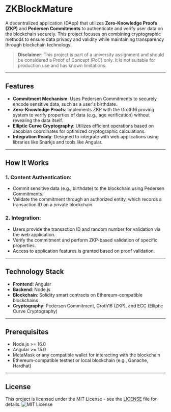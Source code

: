 # ZKBlockMature

A decentralized application (DApp) that utilizes **Zero-Knowledge Proofs (ZKP)** and **Pedersen Commitments** to authenticate and verify user data on the blockchain securely. This project focuses on combining cryptographic methods to ensure data privacy and validity while maintaining transparency through blockchain technology.

> **Disclaimer**: This project is part of a university assignment and should be considered a Proof of Concept (PoC) only. It is not suitable for production use and has known limitations.

---

## Features

- **Commitment Mechanism**: Uses Pedersen Commitments to securely encode sensitive data, such as a user's birthdate.
- **Zero-Knowledge Proofs**: Implements ZKP with the Groth16 proving system to verify properties of data (e.g., age verification) without revealing the data itself.
- **Elliptic Curve Cryptography**: Utilizes efficient operations based on Jacobian coordinates for optimized cryptographic calculations.
- **Integration Ready**: Designed to integrate with web applications using libraries like Snarkjs and tools like Angular.

---

## How It Works

### 1. **Content Authentication**:
   - Commit sensitive data (e.g., birthdate) to the blockchain using Pedersen Commitments.
   - Validate the commitment through an authorized entity, which records a transaction ID on a private blockchain.

### 2. **Integration**:
   - Users provide the transaction ID and random number for validation via the web application.
   - Verify the commitment and perform ZKP-based validation of specific properties.
   - Access to application features is granted based on proof validation.

---

## Technology Stack

- **Frontend**: Angular
- **Backend**: Node.js
- **Blockchain**: Solidity smart contracts on Ethereum-compatible blockchains
- **Cryptography**: Pedersen Commitment, Groth16 (ZKP), and ECC (Elliptic Curve Cryptography)

---

## Prerequisites

- Node.js >= 16.0
- Angular >= 15.0
- MetaMask or any compatible wallet for interacting with the blockchain
- Ethereum-compatible testnet or local blockchain (e.g., Ganache, Hardhat)

---

## License
This project is licensed under the MIT License - see the [LICENSE](./LICENSE) file for details.
![MIT License](https://img.shields.io/badge/License-MIT-blue.svg)
